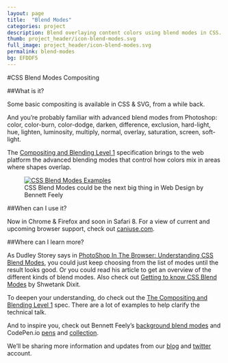 ```yaml
---
layout: page
title:  "Blend Modes"
categories: project
description: Blend overlaying content colors using blend modes in CSS.
thumb: project_header/icon-blend-modes.svg
full_image: project_header/icon-blend-modes.svg
permalink: blend-modes
bg: EFDDF5
---
```

#CSS Blend Modes Compositing

##What is it?

Some basic compositing is available in CSS & SVG, from a while back.

And you’re probably familiar with advanced blend modes from Photoshop: color, color-burn, color-dodge, darken, difference, exclusion, hard-light, hue, lighten, luminosity, multiply, normal, overlay, saturation, screen, soft-light.

The [Compositing and Blending Level 1](http://dev.w3.org/fxtf/compositing-1/) specification brings to the web platform the advanced blending modes that control how colors mix in areas where shapes overlap.

<figure>
  <a href="{{site.baseurl}}/img/blendmodes.png">
    <img src="{{site.baseurl}}/img/blendmodes.png" alt="CSS Blend Modes Examples">
  </a>
  <figcaption>CSS Blend Modes could be the next big thing in Web Design by Bennett Feely</figcaption>
</figure>

##When can I use it?

Now in Chrome & Firefox and soon in Safari 8. For a view of current and upcoming browser support, check out [caniuse.com](http://caniuse.com/#search=blend-mode).

##Where can I learn more?

As Dudley Storey says in [PhotoShop In The Browser: Understanding CSS Blend Modes](http://demosthenes.info/blog/707/PhotoShop-In-The-Browser-Understanding-CSS-Blend-Modes), you could just keep choosing from the list of modes until the result looks good. Or you could read his article to get an overview of the different kinds of blend modes. Also check out [Getting to know CSS Blend Modes](http://dev.opera.com/articles/getting-to-know-css-blend-modes/) by Shwetank Dixit.

To deepen your understanding, do check out the [The Compositing and Blending Level 1](http://dev.w3.org/fxtf/compositing-1/) spec. There are a lot of examples to help clarify the technical talk.

And to inspire you, check out Bennett Feely’s [background blend modes](http://bennettfeely.com/gradients/) and CodePen.io [pens](http://codepen.io/bennettfeely/pen/uLKrG) and [collection](http://codepen.io/collection/Kgshi/).

We’ll be sharing more information and updates from our [blog](http://blogs.adobe.com/webplatform/category/features/css-compositing/) and [twitter](https://twitter.com/adobeweb) account.
